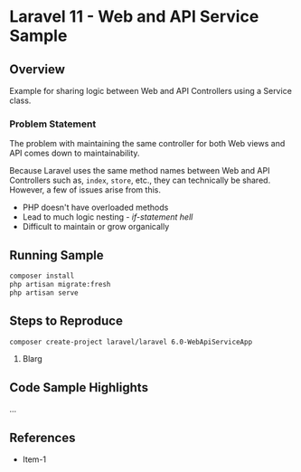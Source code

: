 # Laravel 11 - Web and API Service Sample

## Overview

Example for sharing logic between Web and API Controllers using a Service class.

### Problem Statement

The problem with maintaining the same controller for both Web views and API comes down to maintainability.

Because Laravel uses the same method names between Web and API Controllers such as, `index`, `store`, etc., they can technically be shared. However, a few of issues arise from this.

* PHP doesn't have overloaded methods
* Lead to much logic nesting - _if-statement hell_
* Difficult to maintain or grow organically

## Running Sample

```sh
composer install
php artisan migrate:fresh
php artisan serve
```

## Steps to Reproduce

```sh
composer create-project laravel/laravel 6.0-WebApiServiceApp
```

1. Blarg

## Code Sample Highlights

...

## References

* Item-1
